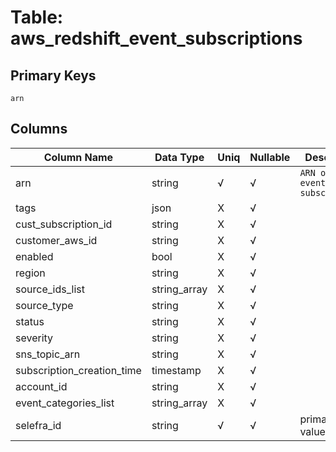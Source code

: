 # Table: aws_redshift_event_subscriptions

## Primary Keys 

```
arn
```


## Columns 

|  Column Name   |  Data Type  | Uniq | Nullable | Description | 
|  ----  | ----  | ----  | ----  | ---- | 
| arn | string | √ | √ | `ARN of the event subscription.` | 
| tags | json | X | √ |  | 
| cust_subscription_id | string | X | √ |  | 
| customer_aws_id | string | X | √ |  | 
| enabled | bool | X | √ |  | 
| region | string | X | √ |  | 
| source_ids_list | string_array | X | √ |  | 
| source_type | string | X | √ |  | 
| status | string | X | √ |  | 
| severity | string | X | √ |  | 
| sns_topic_arn | string | X | √ |  | 
| subscription_creation_time | timestamp | X | √ |  | 
| account_id | string | X | √ |  | 
| event_categories_list | string_array | X | √ |  | 
| selefra_id | string | √ | √ | primary keys value md5 | 


